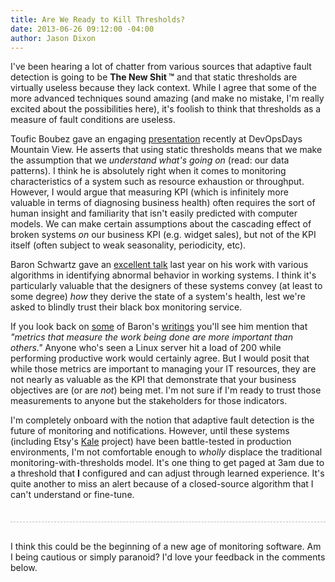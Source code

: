 ```yaml
---
title: Are We Ready to Kill Thresholds?
date: 2013-06-26 09:12:00 -04:00
author: Jason Dixon
---
```


<p>I've been hearing a lot of chatter from various sources that adaptive fault detection is going to be <strong>The New Shit &trade;</strong> and that static thresholds are virtually useless because they lack context. While I agree that some of the more advanced techniques sound amazing (and make no mistake, I'm really excited about the possibilities here), it's foolish to think that thresholds as a measure of fault conditions are useless.</p>

<!--readmore-->

<p>Toufic Boubez gave an engaging <a href="https://vimeo.com/album/2435220/video/69080403">presentation</a> recently at DevOpsDays Mountain View. He asserts that using static thresholds means that we make the assumption that we <em>understand what's going on</em> (read: our data patterns). I think he is absolutely right when it comes to monitoring characteristics of a system such as resource exhaustion or throughput. However, I would argue that measuring KPI (which is infinitely more valuable in terms of diagnosing business health) often requires the sort of human insight and familiarity that isn't easily predicted with computer models. We can make certain assumptions about the cascading effect of broken systems <em>on</em> our business KPI (e.g. widget sales), but not of the KPI itself (often subject to weak seasonality, periodicity, etc).</p>

<p>Baron Schwartz gave an <a href="http://www.youtube.com/watch?v=t8dg9EgucUs">excellent talk</a> last year on his work with various algorithms in identifying abnormal behavior in working systems. I think it's particularly valuable that the designers of these systems convey (at least to some degree) <em>how</em> they derive the state of a system's health, lest we're asked to blindly trust their black box monitoring service.</p>

<p>If you look back on <a href="https://vividcortex.com/blog/2013/06/25/quantifying-abnormal-behavior/">some</a> of Baron's <a href="https://vividcortex.com/blog/2013/04/17/how-does-adaptive-fault-detection-work-does-it-really-eliminate-thresholds/">writings</a> you'll see him mention that <em>&quot;metrics that measure the work being done are more important than others.&quot;</em> Anyone who's seen a Linux server hit a load of 200 while performing productive work would certainly agree. But I would posit that while those metrics are important to managing your IT resources, they are not nearly as valuable as the KPI that demonstrate that your business objectives are (or are <em>not</em>) being met. I'm not sure if I'm ready to trust those measurements to anyone but the stakeholders for those indicators.</p>

<p>I'm completely onboard with the notion that adaptive fault detection is the future of monitoring and notifications. However, until these systems (including Etsy's <a href="http://codeascraft.com/2013/06/11/introducing-kale/">Kale</a> project) have been battle-tested in production environments, I'm not comfortable enough to <em>wholly</em> displace the traditional monitoring-with-thresholds model. It's one thing to get paged at 3am due to a threshold that <strong>I</strong> configured and can adjust through learned experience. It's quite another to miss an alert because of a closed-source algorithm that I can't understand or fine-tune.</p>

<p style="margin-top: 35px; padding-top: 30px; border-top: 1px dashed #bbb;">I think this could be the beginning of a new age of monitoring software. Am I being cautious or simply paranoid? I'd love your feedback in the comments below.</p>